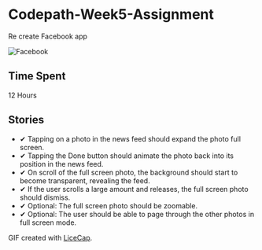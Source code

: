 # Codepath-Week5-Assignment
Re create Facebook app 

![Facebook](https://raw.githubusercontent.com/jeremiespoken/Codepath-Week5-Assignment/master/facebook.gif)

## Time Spent 
12 Hours

## Stories

- ✔ Tapping on a photo in the news feed should expand the photo full screen.
- ✔ Tapping the Done button should animate the photo back into its position in the news feed.
- ✔ On scroll of the full screen photo, the background should start to become transparent, revealing the feed.
- ✔ If the user scrolls a large amount and releases, the full screen photo should dismiss.
- ✔ Optional: The full screen photo should be zoomable.
- ✔ Optional: The user should be able to page through the other photos in full screen mode.

GIF created with [LiceCap](http://www.cockos.com/licecap/).

